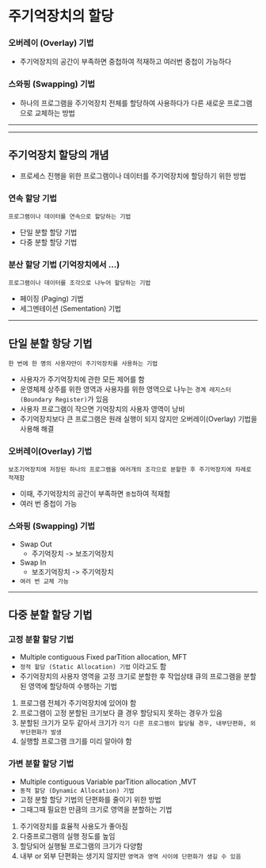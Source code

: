 # 주기억장치의 할당

### 오버레이 (Overlay) 기법

- 주기억장치의 공간이 부족하면 중첩하여 적재하고 여러번 중첩이 가능하다

### 스와핑 (Swapping) 기법

- 하나의 프로그램을 주기억장치 전체를 할당하여 사용하다가 다른 새로운 프로그램으로 교체하는 방법

---

---

## 주기억장치 할당의 개념

- 프로세스 진행을 위한 프로그램이나 데이터를 주기억장치에 할당하기 위한 방법

### 연속 할당 기법

```
프로그램이나 데이터를 연속으로 할당하는 기법
```

- 단일 분할 할당 기법
- 다중 분할 할당 기법

### 분산 할당 기법 (기억장치에서 ...)

```
프로그램이나 데이터를 조각으로 나누어 할당하는 기법
```

- 페이징 (Paging) 기법
- 세그멘테이션 (Sementation) 기법

---

## 단일 분할 항당 기법

```
한 번에 한 명의 사용자만이 주기억장치를 사용하는 기법
```

- 사용자가 주기억장치에 관한 모든 제어를 함
- 운영체제 상주를 위한 영역과 사용자를 위한 영역으로 나누는 `경계 레지스터(Boundary Register)`가 있음
- 사용자 프로그램이 작으면 기억장치의 사용자 영역이 낭비
- 주기억장치보다 큰 프로그램은 원래 실행이 되지 않지만 오버레이(Overlay) 기법을 사용해 해결

### 오버레이(Overlay) 기법

```
보조기억장치에 저장된 하나의 프로그램을 여러개의 조각으로 분할한 후 주기억장치에 차례로 적재함
```

- 이때, 주기억장치의 공간이 부족하면 `중첩`하여 적재함
- 여러 번 중첩이 가능

### 스와핑 (Swapping) 기법

- Swap Out
  - 주기억장치 -> 보조기억장치
- Swap In
  - 보조기억장치 -> 주기억장치
- `여러 번 교체 가능`

---

## 다중 분할 할당 기법

### 고정 분할 할당 기법

- Multiple contiguous Fixed parTition allocation, MFT
- `정적 할당 (Static Allocation) 기법` 이라고도 함
- 주기억장치의 사용자 영역을 고정 크기로 분할한 후 작업상태 큐의 프로그램을 분할된 영역에 할당하여 수행하는 기법

1. 프로그램 전체가 주기억장치에 있어야 함
2. 프로그램이 고정 분할된 크기보다 클 경우 할당되지 못하는 경우가 있음
3. 분할된 크기가 모두 같아서 크기가 `각기 다른 프로그램이 할당될 경우, 내부단편화, 외부단편화가 발생`
4. 실행할 프로그램 크기를 미리 알아야 함

### 가변 분할 할당 기법

- Multiple contiguous Variable parTition allocation ,MVT
- `동적 할당 (Dynamic Allocation) 기법`
- 고정 분할 할당 기법의 단편화를 줄이기 위한 방법
- 그때그때 필요한 만큼의 크기로 영역을 분할하는 기법

1. 주기억장치를 효율적 사용도가 좋아짐
2. 다중프로그램의 실행 정도를 높임
3. 할당되어 실행될 프로그램의 크기가 다양함
4. 내부 or 외부 단편화는 생기지 않지만 `영역과 영역 사이에 단편화가 생길 수 있음`
